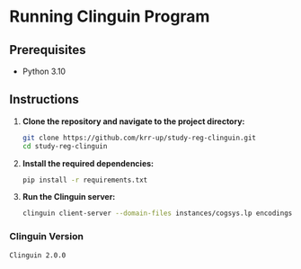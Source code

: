 # Running Clinguin Program
## Prerequisites

- Python 3.10

## Instructions

1. **Clone the repository and navigate to the project directory:**
	```bash
	git clone https://github.com/krr-up/study-reg-clinguin.git
	cd study-reg-clinguin
	```

2. **Install the required dependencies:**
	```bash
	pip install -r requirements.txt
	```

3. **Run the Clinguin server:**
	```bash
	clinguin client-server --domain-files instances/cogsys.lp encodings/meta.lp encodings/cogsys_info.lp encodings/preference.lp --ui-files encodings/ui_main.lp -c n=3
	```

### Clinguin Version

`Clinguin 2.0.0`